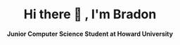 # <div align="center">Hi there 👋 , I'm Bradon </div>
**<div align="center">Junior Computer Science Student at Howard University </div>**


<!--
**Quote256/Quote256** is a ✨ _special_ ✨ repository because its `README.md` (this file) appears on your GitHub profile.

Here are some ideas to get you started:

- 🔭 I’m currently working on ...
* 🌱 I’m currently looking for internship opportunities for Summer 2021
- 👯 I’m looking to collaborate on ...
- 🤔 I’m looking for help with ...
- 💬 Ask me about ...
- 📫 How to reach me: ...
- 😄 Pronouns: ...
- ⚡ Fun fact: ...
-->
